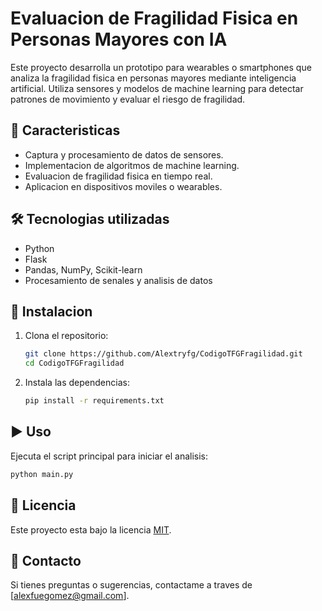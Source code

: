 # Evaluacion de Fragilidad Fisica en Personas Mayores con IA

Este proyecto desarrolla un prototipo para wearables o smartphones que analiza la fragilidad fisica en personas mayores mediante inteligencia artificial. Utiliza sensores y modelos de machine learning para detectar patrones de movimiento y evaluar el riesgo de fragilidad.

## 📌 Caracteristicas
- Captura y procesamiento de datos de sensores.
- Implementacion de algoritmos de machine learning.
- Evaluacion de fragilidad fisica en tiempo real.
- Aplicacion en dispositivos moviles o wearables.

## 🛠️ Tecnologias utilizadas
- Python
- Flask
- Pandas, NumPy, Scikit-learn
- Procesamiento de senales y analisis de datos

## 🚀 Instalacion
1. Clona el repositorio:
   ```bash
   git clone https://github.com/Alextryfg/CodigoTFGFragilidad.git
   cd CodigoTFGFragilidad
   ```  
2. Instala las dependencias:
   ```bash
   pip install -r requirements.txt
   ```  

## ▶️ Uso
Ejecuta el script principal para iniciar el analisis:
```bash
python main.py
```

## 📄 Licencia
Este proyecto esta bajo la licencia [MIT](LICENSE).

## 📩 Contacto
Si tienes preguntas o sugerencias, contactame a traves de [alexfuegomez@gmail.com].

